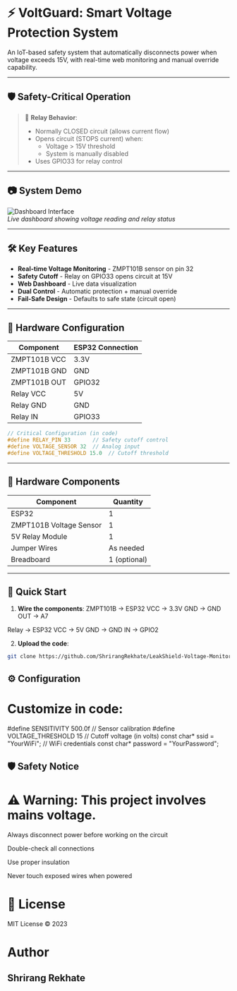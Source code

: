 # ⚡ VoltGuard: Smart Voltage Protection System

An IoT-based safety system that automatically disconnects power when voltage exceeds 15V, with real-time web monitoring and manual override capability.

---

## 🛡️ Safety-Critical Operation

> 🔌 **Relay Behavior**:  
> - Normally CLOSED circuit (allows current flow)  
> - Opens circuit (STOPS current) when:  
>   - Voltage > 15V threshold  
>   - System is manually disabled  
> - Uses GPIO33 for relay control  

---

## 📷 System Demo

![Dashboard Interface](https://via.placeholder.com/800x450?text=Voltage+Monitoring+Dashboard)  
*Live dashboard showing voltage reading and relay status*

---

## 🛠️ Key Features

- **Real-time Voltage Monitoring** - ZMPT101B sensor on pin 32
- **Safety Cutoff** - Relay on GPIO33 opens circuit at 15V
- **Web Dashboard** - Live data visualization
- **Dual Control** - Automatic protection + manual override
- **Fail-Safe Design** - Defaults to safe state (circuit open)

---

## 🔌 Hardware Configuration

| Component | ESP32 Connection |
|-----------|------------------|
| ZMPT101B VCC | 3.3V |
| ZMPT101B GND | GND |
| ZMPT101B OUT | GPIO32 |
| Relay VCC | 5V |
| Relay GND | GND |
| Relay IN | GPIO33 |

```cpp
// Critical Configuration (in code)
#define RELAY_PIN 33       // Safety cutoff control
#define VOLTAGE_SENSOR 32  // Analog input
#define VOLTAGE_THRESHOLD 15.0  // Cutoff threshold
```
---
## 🧩 Hardware Components

| Component | Quantity |
|-----------|----------|
| ESP32 | 1 |
| ZMPT101B Voltage Sensor | 1 |
| 5V Relay Module | 1 |
| Jumper Wires | As needed |
| Breadboard | 1 (optional) |

---

## 🚀 Quick Start

1. **Wire the components**:
ZMPT101B → ESP32
VCC → 3.3V
GND → GND
OUT → A7

Relay → ESP32
VCC → 5V
GND → GND
IN → GPIO2


2. **Upload the code**:
```bash
git clone https://github.com/ShrirangRekhate/LeakShield-Voltage-Monitoring-and-Safety-System.git
```
## ⚙️ Configuration
# Customize in code:
#define SENSITIVITY 500.0f    // Sensor calibration
#define VOLTAGE_THRESHOLD 15  // Cutoff voltage (in volts)
const char* ssid = "YourWiFi"; // WiFi credentials
const char* password = "YourPassword";

## 🛡️ Safety Notice
# ⚠️ Warning: This project involves mains voltage.

Always disconnect power before working on the circuit

Double-check all connections

Use proper insulation

Never touch exposed wires when powered

# 📜 License
MIT License © 2023 

# Author
## Shrirang Rekhate

